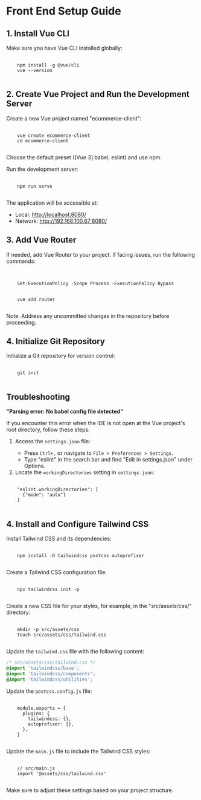<!-- Front End Setup Guide -->
<h1>Front End Setup Guide</h1>

<h2>1. Install Vue CLI</h2>

<p>Make sure you have Vue CLI installed globally:</p>

<pre>
  <code>
    npm install -g @vue/cli
    vue --version
  </code>
</pre>

<h2>2. Create Vue Project and Run the Development Server</h2>

<p>Create a new Vue project named "ecommerce-client":</p>

<pre>
  <code>
    vue create ecommerce-client
    cd ecommerce-client
  </code>
</pre>

<p>Choose the default preset ([Vue 3] babel, eslint) and use npm.</p>

<p>Run the development server:</p>

<pre>
  <code>
    npm run serve
  </code>
</pre>

<p>The application will be accessible at:</p>
<ul>
  <li>Local: <a href="http://localhost:8080/">http://localhost:8080/</a></li>
  <li>Network: <a href="http://192.168.100.67:8080/">http://192.168.100.67:8080/</a></li>
</ul>

<h2>3. Add Vue Router</h2>

<p>If needed, add Vue Router to your project. If facing issues, run the following commands:</p>

<pre>
  <code>
    <!-- If script execution is blocked, run this command first -->
    Set-ExecutionPolicy -Scope Process -ExecutionPolicy Bypass

    <!-- Then add Vue Router -->
    vue add router
  </code>
</pre>

<p>Note: Address any uncommitted changes in the repository before proceeding.</p>

<h2>4. Initialize Git Repository</h2>

<p>Initialize a Git repository for version control:</p>

<pre>
  <code>
    git init
  </code>
</pre>

<h2>Troubleshooting</h2>

<p><strong>"Parsing error: No babel config file detected"</strong></p>

<p>If you encounter this error when the IDE is not open at the Vue project's root directory, follow these steps:</p>

<ol>
  <li>Access the <code>settings.json</code> file:</li>
  <ul>
    <li>Press <code>Ctrl+,</code> or navigate to <code>File > Preferences > Settings</code>.</li>
    <li>Type "eslint" in the search bar and find "Edit in settings.json" under Options.</li>
  </ul>
  <li>Locate the <code>workingDirectories</code> setting in <code>settings.json</code>:</li>
</ol>

<pre>
  <code>
    "eslint.workingDirectories": [
      {"mode": "auto"}
    ]
  </code>
</pre>

<h2>4. Install and Configure Tailwind CSS</h2>

<p>Install Tailwind CSS and its dependencies:</p>

<pre>
  <code>
    npm install -D tailwindcss postcss autoprefixer
  </code>
</pre>

<p>Create a Tailwind CSS configuration file:</p>

<pre>
  <code>
    npx tailwindcss init -p
  </code>
</pre>

<p>Create a new CSS file for your styles, for example, in the "src/assets/css/" directory:</p>

<pre>
  <code>
    mkdir -p src/assets/css
    touch src/assets/css/tailwind.css
  </code>
</pre>

<p>Update the <code>tailwind.css</code> file with the following content:</p>

```css
/* src/assets/css/tailwind.css */
@import 'tailwindcss/base';
@import 'tailwindcss/components';
@import 'tailwindcss/utilities';
```
<p>Update the <code>postcss.config.js</code> file:</p>
<pre>
  <code>
    module.exports = {
      plugins: {
        tailwindcss: {},
        autoprefixer: {},
      },
    }
  </code>
</pre>
<p>Update the <code>main.js</code> file to include the Tailwind CSS styles:</p>
<pre>
  <code>
    // src/main.js
    import '@assets/css/tailwind.css'
  </code>
</pre>

<p>Make sure to adjust these settings based on your project structure.</p>
